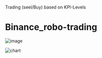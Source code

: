 Trading (seel/Buy) based on KPI-Levels

# Binance_robo-trading
![image](https://github.com/369Martin369/Binance_robo-trading/assets/26202033/3d866c2a-9b71-442d-b89b-c1879eff6071)


![chart](https://user-images.githubusercontent.com/26202033/224387253-dcb89777-b1a4-4623-89d4-aa82701f1ba6.png)
